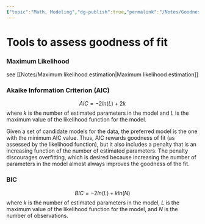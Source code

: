 ```yaml
---
{"topic":"Math, Modeling","dg-publish":true,"permalink":"/Notes/Goodness of Fit/","dgPassFrontmatter":true,"noteIcon":""}
---
```


# Tools to assess goodness of fit
### Maximum Likelihood
see [[Notes/Maximum likelihood estimation\|Maximum likelihood estimation]]

### Akaike Information Criterion (AIC)
$$
AIC = - 2ln(L) + 2k
$$
 where $k$ is the number of estimated parameters in the model and $L$ is the maximum value of the likelihood function for the model.
 
 Given a set of candidate models for the data, the preferred model is the one with the minimum AIC value. 
 Thus, AIC rewards goodness of fit (as assessed by the likelihood function), but it also includes a penalty that is an increasing function of the number of estimated parameters. The penalty discourages overfitting, which is desired because increasing the number of parameters in the model almost always improves the goodness of the fit.
 
### BIC
$$
BIC = - 2ln(L) + kln(N)
$$
 where $k$ is the number of estimated parameters in the model, $L$ is the maximum value of the likelihood function for the model, and $N$ is the number of observations.